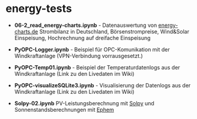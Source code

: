 # energy-tests

* **06-2_read_energy-charts.ipynb** - Datenauswertung von [energy-charts.de](https://energy-charts.de/) Strombilanz in Deutschland, Börsenstrompreise, Wind&Solar Einspeisung, Hochrechnung auf dreifache Einspeisung

* **PyOPC-Logger.ipynb** - Beispiel für OPC-Komunikation mit der Windkraftanlage (VPN-Verbindung vorrausgesetzt.)

* **PyOPC-Temp01.ipynb** - Beispiel der Temperaturdatenlogs aus der Windkraftanlage (Link zu den Livedaten im Wiki)

* **PyOPC-visualizeSQLite3.ipynb** - Visualisierung der Datenlogs aus der Windkraftanlage (Link zu den Livedaten im Wiki)

* **Solpy-02.ipynb**  PV-Leistungsberechnung mit [Solpy](http://solpy.readthedocs.io/en/latest/) und   
                  Sonnenstandsberechnungen mit [Ephem](http://rhodesmill.org/pyephem/) 

